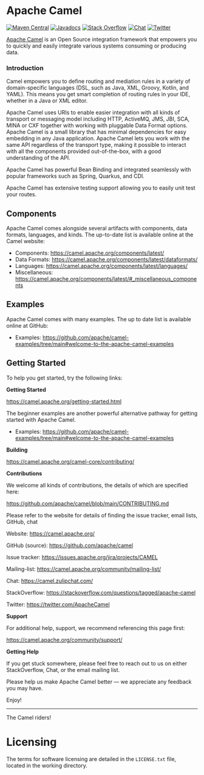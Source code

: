 # Apache Camel

[![Maven Central](https://maven-badges.herokuapp.com/maven-central/org.apache.camel/apache-camel/badge.svg?style=flat-square)](https://maven-badges.herokuapp.com/maven-central/org.apache.camel/apache-camel)
[![Javadocs](https://www.javadoc.io/badge/org.apache.camel/apache-camel.svg?color=brightgreen)](https://www.javadoc.io/doc/org.apache.camel/camel-api)
[![Stack Overflow](https://img.shields.io/:stack%20overflow-apache--camel-brightgreen.svg)](http://stackoverflow.com/questions/tagged/apache-camel)
[![Chat](https://img.shields.io/badge/zulip-join_chat-brightgreen.svg)](https://camel.zulipchat.com/)
[![Twitter](https://img.shields.io/twitter/follow/ApacheCamel.svg?label=Follow&style=social)](https://twitter.com/ApacheCamel)


[Apache Camel](https://camel.apache.org/) is an Open Source integration framework that empowers you to quickly and easily integrate various systems consuming or producing data.

### Introduction

Camel empowers you to define routing and mediation rules in a variety of domain-specific languages (DSL, such as Java, XML, Groovy, Kotlin, and YAML). This means you get smart completion of routing rules in your IDE, whether in a Java or XML editor.

Apache Camel uses URIs to enable easier integration with all kinds of
transport or messaging model including HTTP, ActiveMQ, JMS, JBI, SCA, MINA
or CXF together with working with pluggable Data Format options.
Apache Camel is a small library that has minimal dependencies for easy embedding
in any Java application. Apache Camel lets you work with the same API regardless of the 
transport type, making it possible to interact with all the components provided out-of-the-box, 
with a good understanding of the API.

Apache Camel has powerful Bean Binding and integrated seamlessly with
popular frameworks such as Spring, Quarkus, and CDI.

Apache Camel has extensive testing support allowing you to easily
unit test your routes.

## Components

Apache Camel comes alongside several artifacts with components, data formats, languages, and kinds.
The up-to-date list is available online at the Camel website:

* Components: <https://camel.apache.org/components/latest/>
* Data Formats: <https://camel.apache.org/components/latest/dataformats/>
* Languages: <https://camel.apache.org/components/latest/languages/>
* Miscellaneous: <https://camel.apache.org/components/latest/#_miscellaneous_components>

## Examples

Apache Camel comes with many examples.
The up to date list is available online at GitHub:

* Examples: <https://github.com/apache/camel-examples/tree/main#welcome-to-the-apache-camel-examples>



## Getting Started

To help you get started, try the following links:

**Getting Started**

<https://camel.apache.org/getting-started.html>

The beginner examples are another powerful alternative pathway for getting started with Apache Camel.

* Examples: <https://github.com/apache/camel-examples/tree/main#welcome-to-the-apache-camel-examples>

**Building**

<https://camel.apache.org/camel-core/contributing/>

**Contributions**

We welcome all kinds of contributions, the details of which are specified here:

<https://github.com/apache/camel/blob/main/CONTRIBUTING.md>


Please refer to the website for details of finding the issue tracker, 
email lists, GitHub, chat

Website: <https://camel.apache.org/>

GitHub (source): <https://github.com/apache/camel>

Issue tracker: <https://issues.apache.org/jira/projects/CAMEL>

Mailing-list: <https://camel.apache.org/community/mailing-list/>

Chat: <https://camel.zulipchat.com/>

StackOverflow: <https://stackoverflow.com/questions/tagged/apache-camel>

Twitter: <https://twitter.com/ApacheCamel>


**Support**

For additional help, support, we recommend referencing this page first:

<https://camel.apache.org/community/support/>

**Getting Help**

If you get stuck somewhere, please feel free to reach out to us on either StackOverflow, Chat, or the email mailing list.

Please help us make Apache Camel better — we appreciate any feedback you may have.

Enjoy!

-----------------
The Camel riders!

# Licensing

The terms for software licensing are detailed in the `LICENSE.txt` file,  
located in the working directory.

